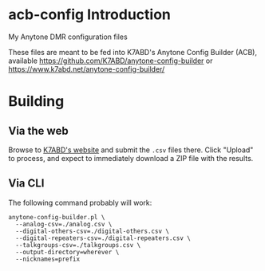 # acb-config Introduction
My Anytone DMR configuration files

These files are meant to be fed into K7ABD's Anytone Config Builder (ACB), 
available https://github.com/K7ABD/anytone-config-builder or https://www.k7abd.net/anytone-config-builder/

# Building
## Via the web
Browse to [K7ABD's website](https://www.k7abd.net/anytone-config-builder/) and submit the `.csv` files there.  Click "Upload" to process, and expect to immediately download a ZIP file with the results.

## Via CLI
The following command probably will work:
```
anytone-config-builder.pl \
  --analog-csv=./analog.csv \
  --digital-others-csv=./digital-others.csv \
  --digital-repeaters-csv=./digital-repeaters.csv \
  --talkgroups-csv=./talkgroups.csv \
  --output-directory=wherever \
  --nicknames=prefix

